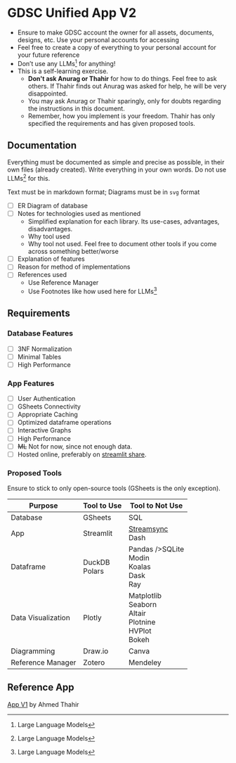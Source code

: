 # GDSC Unified App V2

- Ensure to make GDSC account the owner for all assets, documents, designs, etc. Use your personal accounts for accessing
- Feel free to create a copy of everything to your personal account for your future reference
- Don’t use any LLMs[^LLMs] for anything!
- This is a self-learning exercise.
  - **Don't ask Anurag or Thahir** for how to do things. Feel free to ask others. If Thahir finds out Anurag was asked for help, he will be very disappointed.
  - You may ask Anurag or Thahir sparingly, only for doubts regarding the instructions in this document.
  - Remember, how you implement is your freedom. Thahir has only specified the requirements and has given proposed tools.

[^LLMs]: Large Language Models

## Documentation

Everything must be documented as simple and precise as possible, in their own files (already created). Write everything in your own words. Do not use LLMs[^LLMs] for this.

Text must be in markdown format; Diagrams must be in `svg` format

- [ ] ER Diagram of database
- [ ] Notes for technologies used as mentioned
  - Simplified explanation for each library. Its use-cases, advantages, disadvantages. 
  - Why tool used
  - Why tool not used. Feel free to document other tools if you come across something better/worse
- [ ] Explanation of features
- [ ] Reason for method of implementations
- [ ] References used
  - Use Reference Manager
  - Use Footnotes like how used here for LLMs[^LLMs]

## Requirements

### Database Features

- [ ] 3NF Normalization
- [ ] Minimal Tables
- [ ] High Performance

### App Features

- [ ] User Authentication
- [ ] GSheets Connectivity
- [ ] Appropriate Caching
- [ ] Optimized dataframe operations
- [ ] Interactive Graphs
- [ ] High Performance
- [ ] ~~ML~~ Not for now, since not enough data.
- [ ] Hosted online, preferably on [streamlit share](https://share.streamlit.io/).

### Proposed Tools

Ensure to stick to only open-source tools (GSheets is the only exception).

| Purpose         | Tool to Use                            | Tool to Not Use                                                      |
| ------------------ | ------------------------------ | ------------------------------------------------------------ |
| Database           | GSheets                        | SQL                                                          |
| App                | Streamlit                      | [Streamsync](https://medium.com/@ramiromedina/streamsync-like-streamlit-but-faster-and-with-a-visual-ui-editor-9f98ad17adf)<br />Dash |
| Dataframe          | DuckDB<br />Polars | Pandas />SQLite<br />Modin<br />Koalas<br />Dask<br />Ray                         |
| Data Visualization | Plotly                         | Matplotlib<br />Seaborn<br />Altair<br />Plotnine<br />HVPlot<br />Bokeh |
| Diagramming  | Draw.io                         | Canva                                                     |
| Reference Manager  | Zotero                         | Mendeley                                                     |

## Reference App

[App V1](https://gdscbpdc.streamlit.app/) by Ahmed Thahir

